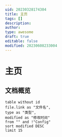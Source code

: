```yaml
---
uid: 20230328174304
title: 主页
tags: []
description: 
author: 
type: awesome
draft: true
editable: false
modified: 20230608233004
---
```


# 主页

## 文档概览

```dataview
table without id 
file.link as "文件名",
type as "类型",
modified as "修改时间"
from "" and !"Config"
sort modified DESC
limit 15
```

